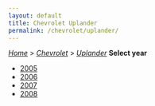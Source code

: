 ```yaml
---
layout: default
title: Chevrolet Uplander
permalink: /chevrolet/uplander/
---
```

[*Home*](/) > [*Chevrolet*](/chevrolet/) > [*Uplander*](/chevrolet/uplander/)
**Select year**
- [2005](/chevrolet/uplander/2005/)
- [2006](/chevrolet/uplander/2006/)
- [2007](/chevrolet/uplander/2007/)
- [2008](/chevrolet/uplander/2008/)